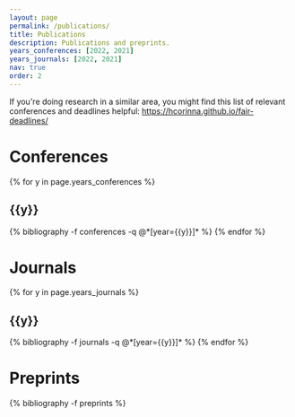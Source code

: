 ```yaml
---
layout: page
permalink: /publications/
title: Publications
description: Publications and preprints.
years_conferences: [2022, 2021]
years_journals: [2022, 2021]
nav: true
order: 2
---
```

<!-- _pages/publications.md -->
<div class="publications">

<p>
If you're doing research in a similar area, you might find this list of relevant conferences and deadlines helpful: <a href="https://hcorinna.github.io/fair-deadlines/?sub=AIE,CSS,MD,ML,DM,CV" target="_blank">https://hcorinna.github.io/fair-deadlines/</a>
<p>

<h1>Conferences</h1>
{% for y in page.years_conferences %}
  <h2 class="year">{{y}}</h2>
  {% bibliography -f conferences -q @*[year={{y}}]* %}
{% endfor %}

<h1>Journals</h1>
{% for y in page.years_journals %}
  <h2 class="year">{{y}}</h2>
  {% bibliography -f journals -q @*[year={{y}}]* %}
{% endfor %}

<h1>Preprints</h1>
{% bibliography -f preprints %}

</div>
